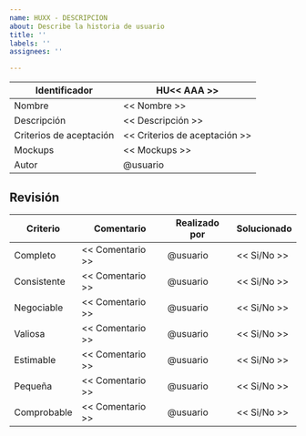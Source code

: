 ```yaml
---
name: HUXX - DESCRIPCION
about: Describe la historia de usuario
title: ''
labels: ''
assignees: ''

---
```


| Identificador           | HU<< AAA >>                    |
|-------------------------|--------------------------------|
| Nombre                  | << Nombre >>                   |
| Descripción             | << Descripción >>              |
| Criterios de aceptación | << Criterios de aceptación >>  |
| Mockups                 | << Mockups >>                  |
| Autor                   | @usuario                       |

## Revisión

| Criterio      | Comentario       | Realizado por | Solucionado |
|---------------|------------------|---------------|---------------|
| Completo      | << Comentario >> | @usuario      | << Si/No >> |
| Consistente   | << Comentario >> | @usuario      | << Si/No >> |
| Negociable    | << Comentario >> | @usuario      | << Si/No >> |
| Valiosa       | << Comentario >> | @usuario      | << Si/No >> |
| Estimable     | << Comentario >> | @usuario      | << Si/No >> |
| Pequeña       | << Comentario >> | @usuario      | << Si/No >> |
| Comprobable   | << Comentario >> | @usuario      | << Si/No >> |
